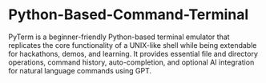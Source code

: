 # Python-Based-Command-Terminal
PyTerm is a beginner-friendly Python-based terminal emulator that replicates the core functionality of a UNIX-like shell while being extendable for hackathons, demos, and learning. It provides essential file and directory operations, command history, auto-completion, and optional AI integration for natural language commands using GPT.
